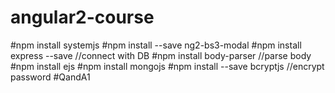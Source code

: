 # angular2-course


#npm install systemjs
#npm install --save ng2-bs3-modal
#npm install express --save //connect with DB
#npm install body-parser //parse body 
#npm install ejs
#npm install mongojs 
#npm install --save bcryptjs //encrypt password #QandA1
